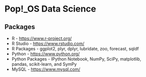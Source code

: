 # Pop!\_OS Data Science

## Packages

- R - https://www.r-project.org/
- R Studio - https://www.rstudio.com/
- R Packages - ggplot2, plyr, dplyr, lubridate, zoo, forecast, sqldf
- Python - https://www.python.org/
- Python Packages - IPython Notebook, NumPy, SciPy, matplotlib, pandas, scikit-learn, and SymPy
- MySQL - https://www.mysql.com/


